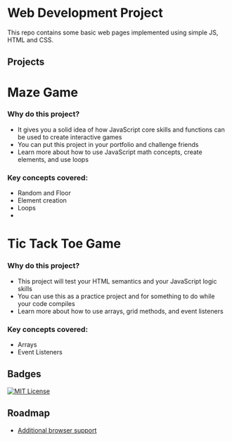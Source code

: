# Web Development Project

This repo contains some basic web pages implemented using simple JS, HTML and CSS.

## Projects

# Maze Game

### Why do this project?

 - It gives you a solid idea of how JavaScript core skills and functions can be used to create interactive games
 - You can put this project in your portfolio and challenge friends
 - Learn more about how to use JavaScript math concepts, create elements, and use loops

### Key concepts covered:

 - Random and Floor
 - Element creation
 - Loops
 - 
# Tic Tack Toe Game

### Why do this project?

 - This project will test your HTML semantics and your JavaScript logic skills
 - You can use this as a practice project and for something to do while your code compiles
 - Learn more about how to use arrays, grid methods, and event listeners

### Key concepts covered:

 - Arrays
 - Event Listeners

## Badges

[![MIT License](https://img.shields.io/badge/License-MIT-green.svg)](https://choosealicense.com/licenses/mit/)


## Roadmap

- [Additional browser support](https://medium.datadriveninvestor.com/extensive-developer-road-maps-for-all-88ab8479aaff)
